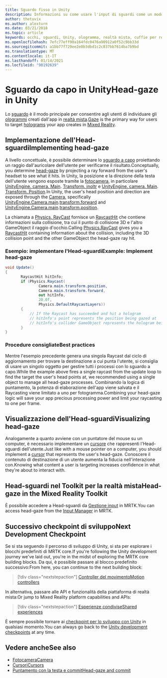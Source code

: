 ```yaml
---
title: Sguardo fisso in Unity
description: Informazioni su come usare l'input di sguardi come un modo principale per consentire agli utenti di individuare gli ologrammi creati dall'app in realtà mista.
author: thetuvix
ms.author: alexturn
ms.date: 03/21/2018
ms.topic: article
keywords: occhi, sguardi, Unity, ologramma, realtà mista, cuffie per realtà mista, auricolare di realtà mista, auricolare di realtà virtuale, MRTK, Toolkit di realtà mista
ms.openlocfilehash: 7efc77eff90a164fdc0476a90912a0f52c9bb33d
ms.sourcegitcommit: a1bb77f729ee2e0b3dbd1c2c837bb7614ba7b9bd
ms.translationtype: MT
ms.contentlocale: it-IT
ms.lasthandoff: 01/14/2021
ms.locfileid: "98192639"
---
```

# <a name="head-gaze-in-unity"></a><span data-ttu-id="5aca4-104">Sguardo da capo in Unity</span><span class="sxs-lookup"><span data-stu-id="5aca4-104">Head-gaze in Unity</span></span>

<span data-ttu-id="5aca4-105">Lo [sguardo](../../design/gaze-and-commit.md) è il modo principale per consentire agli utenti di individuare gli [ologrammi](../../discover/hologram.md) creati dall'app in [realtà mista](../../discover/mixed-reality.md).</span><span class="sxs-lookup"><span data-stu-id="5aca4-105">[Gaze](../../design/gaze-and-commit.md) is the primary way for users to target [holograms](../../discover/hologram.md) your app creates in [Mixed Reality](../../discover/mixed-reality.md).</span></span>

## <a name="implementing-head-gaze"></a><span data-ttu-id="5aca4-106">Implementazione dell'Head-sguardi</span><span class="sxs-lookup"><span data-stu-id="5aca4-106">Implementing head-gaze</span></span>

<span data-ttu-id="5aca4-107">A livello concettuale, è possibile determinare lo [sguardo a capo](../../design/gaze-and-commit.md) proiettando un raggio dall'auricolare dell'utente per verificarne il risultato.</span><span class="sxs-lookup"><span data-stu-id="5aca4-107">Conceptually, you determine [head-gaze](../../design/gaze-and-commit.md) by projecting a ray forward from the user's headset to see what it hits.</span></span> <span data-ttu-id="5aca4-108">In Unity, la posizione e la direzione della testa dell'utente vengono esposte tramite la [fotocamera](camera-in-unity.md), in particolare [UnityEngine. camera. Main](https://docs.unity3d.com/ScriptReference/Camera-main.html). [Transform. inoltr](https://docs.unity3d.com/ScriptReference/Transform-forward.html) e [UnityEngine. camera. Main](https://docs.unity3d.com/ScriptReference/Camera-main.html). [Transform. Position](https://docs.unity3d.com/ScriptReference/Transform-position.html).</span><span class="sxs-lookup"><span data-stu-id="5aca4-108">In Unity, the user's head position and direction are exposed through the [Camera](camera-in-unity.md), specifically [UnityEngine.Camera.main](https://docs.unity3d.com/ScriptReference/Camera-main.html).[transform.forward](https://docs.unity3d.com/ScriptReference/Transform-forward.html) and [UnityEngine.Camera.main](https://docs.unity3d.com/ScriptReference/Camera-main.html).[transform.position](https://docs.unity3d.com/ScriptReference/Transform-position.html).</span></span>

<span data-ttu-id="5aca4-109">La chiamata a [Physics. RayCast](https://docs.unity3d.com/ScriptReference/Physics.Raycast.html) fornisce un [RaycastHit](https://docs.unity3d.com/ScriptReference/RaycastHit.html) che contiene informazioni sulla collisione, tra cui il punto di collisione 3D e l'altro GameObject il raggio d'occhio.</span><span class="sxs-lookup"><span data-stu-id="5aca4-109">Calling [Physics.RayCast](https://docs.unity3d.com/ScriptReference/Physics.Raycast.html) gives you a [RaycastHit](https://docs.unity3d.com/ScriptReference/RaycastHit.html) containing information about the collision, including the 3D collision point and the other GameObject the head-gaze ray hit.</span></span>

### <a name="example-implement-head-gaze"></a><span data-ttu-id="5aca4-110">Esempio: implementare l'Head-sguardi</span><span class="sxs-lookup"><span data-stu-id="5aca4-110">Example: Implement head-gaze</span></span>

```cs
void Update()
{
       RaycastHit hitInfo;
       if (Physics.Raycast(
               Camera.main.transform.position,
               Camera.main.transform.forward,
               out hitInfo,
               20.0f,
               Physics.DefaultRaycastLayers))
       {
           // If the Raycast has succeeded and hit a hologram
           // hitInfo's point represents the position being gazed at
           // hitInfo's collider GameObject represents the hologram being gazed at
       }
}
```

### <a name="best-practices"></a><span data-ttu-id="5aca4-111">Procedure consigliate</span><span class="sxs-lookup"><span data-stu-id="5aca4-111">Best practices</span></span>

<span data-ttu-id="5aca4-112">Mentre l'esempio precedente genera una singola Raycast dal ciclo di aggiornamento per trovare la destinazione a cui punta l'utente, si consiglia di usare un singolo oggetto per gestire tutti i processi con lo sguardo a capo.</span><span class="sxs-lookup"><span data-stu-id="5aca4-112">While the example above fires a single raycast from the update loop to find the target the user's head points at, we recommended using a single object to manage all head-gaze processes.</span></span> <span data-ttu-id="5aca4-113">Combinando la logica di puntamento, la potenza di elaborazione dell'app viene salvata e il Raycasting viene limitato a uno per fotogramma.</span><span class="sxs-lookup"><span data-stu-id="5aca4-113">Combining your head-gaze logic will save your app precious processing power and limit your raycasting to one per frame.</span></span>

## <a name="visualizing-head-gaze"></a><span data-ttu-id="5aca4-114">Visualizzazione dell'Head-sguardi</span><span class="sxs-lookup"><span data-stu-id="5aca4-114">Visualizing head-gaze</span></span>

<span data-ttu-id="5aca4-115">Analogamente a quanto avviene con un puntatore del mouse su un computer, è necessario implementare un [cursore](../../design/cursors.md) che rappresenti l'Head-sguardi dell'utente.</span><span class="sxs-lookup"><span data-stu-id="5aca4-115">Just like with a mouse pointer on a computer, you should implement a [cursor](../../design/cursors.md) that represents the user's head-gaze.</span></span> <span data-ttu-id="5aca4-116">Conoscere il contenuto di destinazione di un utente aumenta la fiducia nell'interazione con.</span><span class="sxs-lookup"><span data-stu-id="5aca4-116">Knowing what content a user is targeting increases confidence in what they're about to interact with.</span></span>

## <a name="head-gaze-in-the-mixed-reality-toolkit"></a><span data-ttu-id="5aca4-117">Head-sguardi nel Toolkit per la realtà mista</span><span class="sxs-lookup"><span data-stu-id="5aca4-117">Head-gaze in the Mixed Reality Toolkit</span></span> 
<span data-ttu-id="5aca4-118">È possibile accedere a Head-sguardi da [Gestione input](https://microsoft.github.io/MixedRealityToolkit-Unity/Documentation/Input/Overview.html) in MRTK.</span><span class="sxs-lookup"><span data-stu-id="5aca4-118">You can access head-gaze from the [Input Manager](https://microsoft.github.io/MixedRealityToolkit-Unity/Documentation/Input/Overview.html) in MRTK.</span></span>

## <a name="next-development-checkpoint"></a><span data-ttu-id="5aca4-119">Successivo checkpoint di sviluppo</span><span class="sxs-lookup"><span data-stu-id="5aca4-119">Next Development Checkpoint</span></span>

<span data-ttu-id="5aca4-120">Se si sta seguendo il percorso di sviluppo di Unity, si sta per esplorare i blocchi predefiniti di MRTK core.</span><span class="sxs-lookup"><span data-stu-id="5aca4-120">If you're following the Unity development journey we've laid out, you're in the midst of exploring the MRTK core building blocks.</span></span> <span data-ttu-id="5aca4-121">Da qui, è possibile passare al blocco predefinito successivo:</span><span class="sxs-lookup"><span data-stu-id="5aca4-121">From here, you can continue to the next building block:</span></span>

> [!div class="nextstepaction"]
> [<span data-ttu-id="5aca4-122">Controller del movimento</span><span class="sxs-lookup"><span data-stu-id="5aca4-122">Motion controllers</span></span>](motion-controllers-in-unity.md)

<span data-ttu-id="5aca4-123">In alternativa, passare alle API e funzionalità della piattaforma di realtà mista:</span><span class="sxs-lookup"><span data-stu-id="5aca4-123">Or jump to Mixed Reality platform capabilities and APIs:</span></span>

> [!div class="nextstepaction"]
> [<span data-ttu-id="5aca4-124">Esperienze condivise</span><span class="sxs-lookup"><span data-stu-id="5aca4-124">Shared experiences</span></span>](shared-experiences-in-unity.md)

<span data-ttu-id="5aca4-125">È sempre possibile tornare ai [checkpoint per lo sviluppo con Unity](unity-development-overview.md#2-core-building-blocks) in qualsiasi momento.</span><span class="sxs-lookup"><span data-stu-id="5aca4-125">You can always go back to the [Unity development checkpoints](unity-development-overview.md#2-core-building-blocks) at any time.</span></span>

## <a name="see-also"></a><span data-ttu-id="5aca4-126">Vedere anche</span><span class="sxs-lookup"><span data-stu-id="5aca4-126">See also</span></span>
* [<span data-ttu-id="5aca4-127">Fotocamera</span><span class="sxs-lookup"><span data-stu-id="5aca4-127">Camera</span></span>](camera-in-unity.md)
* [<span data-ttu-id="5aca4-128">Cursori</span><span class="sxs-lookup"><span data-stu-id="5aca4-128">Cursors</span></span>](../../design/cursors.md)
* [<span data-ttu-id="5aca4-129">Puntamento con la testa e commit</span><span class="sxs-lookup"><span data-stu-id="5aca4-129">Head-gaze and commit</span></span>](../../design/gaze-and-commit.md)
